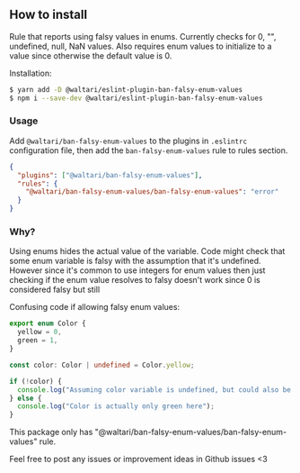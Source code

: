 ## How to install

Rule that reports using falsy values in enums. Currently checks for 0, "", undefined, null, NaN values. Also requires enum values to initialize to a value since otherwise the default value is 0.

Installation:

```bash
$ yarn add -D @waltari/eslint-plugin-ban-falsy-enum-values
$ npm i --save-dev @waltari/eslint-plugin-ban-falsy-enum-values
```

### Usage

Add `@waltari/ban-falsy-enum-values` to the plugins in `.eslintrc` configuration file, then add the `ban-falsy-enum-values` rule to rules section.

```json
{
  "plugins": ["@waltari/ban-falsy-enum-values"],
  "rules": {
    "@waltari/ban-falsy-enum-values/ban-falsy-enum-values": "error"
  }
}
```

### Why?

Using enums hides the actual value of the variable. Code might check that some enum variable is falsy with the assumption that it's undefined. However since it's common to use integers for enum values then just checking if the enum value resolves to falsy doesn't work since 0 is considered falsy but still

Confusing code if allowing falsy enum values:

```ts
export enum Color {
  yellow = 0,
  green = 1,
}

const color: Color | undefined = Color.yellow;

if (!color) {
  console.log("Assuming color variable is undefined, but could also be yellow");
} else {
  console.log("Color is actually only green here");
}
```


This package only has "@waltari/ban-falsy-enum-values/ban-falsy-enum-values" rule.

Feel free to post any issues or improvement ideas in Github issues <3
